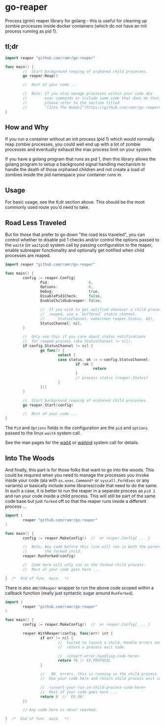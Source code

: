 
# go-reaper

Process (grim) reaper library for golang - this is useful for cleaning up
zombie processes inside docker containers (which do not have an init
process running as pid 1).

## tl;dr

```go
import reaper "github.com/ramr/go-reaper"

func main() {
        //  Start background reaping of orphaned child processes.
        go reaper.Reap()

        //  Rest of your code ...

        //  Note: If you also manage processes within your code aka
        //        exec commands or include some code that does do that,
        //        please refer to the section titled
        //        "[Into The Woods]"(https://github.com/ramr/go-reaper#into-the-woods)
}

```

## How and Why

If you run a container without an init process (pid 1) which would
normally reap zombie processes, you could well end up with a lot of zombie
processes and eventually exhaust the max process limit on your system.

If you have a golang program that runs as pid 1, then this library allows
the golang program to setup a background signal handling mechanism to
handle the death of those orphaned children and not create a load of
zombies inside the pid namespace your container runs in.

## Usage

For basic usage, see the tl;dr section above. This should be the
most commonly used route you'd need to take.

## Road Less Traveled

But for those that prefer to go down "the road less traveled", you can
control whether to disable pid 1 checks and/or control the options passed
to the `wait4` (or `waitpid`) system call by passing configuration to the
reaper, enable subreaper functionality and optionally get notified when
child processes are reaped.

```go
import reaper "github.com/ramr/go-reaper"

func main() {
        config := reaper.Config{
                Pid:                  0,
                Options:              0,
                Debug:                true,
                DisablePid1Check:     false,
                EnableChildSubreaper: false,

                //  If you wish to get notified whenever a child process is
                //  reaped, use a `buffered` status channel.
                //      StatusChannel: make(chan reaper.Status, 42),
                StatusChannel: nil,
        }

        //  Only use this if you care about status notifications
        //  for reaped process (aka StatusChannel != nil).
        if config.StatusChannel != nil {
                go func() {
                        select {
                        case status, ok := <-config.StatusChannel:
                                if !ok {
                                        return
                                }
                                // process status (reaper.Status)
                        }
                }()
        }

        //  Start background reaping of orphaned child processes.
        go reaper.Start(config)

        //  Rest of your code ...
}

```

The `Pid` and `Options` fields in the configuration are the `pid` and
`options` passed to the linux `wait4` system call.

See the man pages for the [wait4](https://linux.die.net/man/2/wait4) or
[waitpid](https://linux.die.net/man/2/waitpid) system call for details.

## Into The Woods

And finally, this part is for those folks that want to go into the woods.
This could be required when you need to manage the processes you invoke
inside your code (ala with `os.exec.Command*` or `syscall.ForkExec` or any
variants) or basically include some libraries/code that need to do the same.
In such a case, it is better to run the reaper in a separate process
as `pid 1` and run your code inside a child process. This will still be
part of the same code base but just `forked` off so that the reaper runs
inside a different process ...

```go
import (
        reaper "github.com/ramr/go-reaper"
)

func main() {
        config := reaper.MakeConfig()  //  or reaper.Config{ ... }

        //  Note: Any code before this line will run in both the parent and
        //        the forked child.
        reaper.RunForked(config)

        //  Code here will only run in the forked child process.
        //  Rest of your code goes here ...

}  /*  End of func  main.  */

```

There is also a`WithReaper` wrapper to run the above code scoped within
a callback function (really just syntactic sugar around `RunForked`).

```go
import (
        reaper "github.com/ramr/go-reaper"
)

func main() {
        config := reaper.MakeConfig()  //  or reaper.Config{ ... }

        reaper.WithReaper(config, func(err) int {
                if err != nil {
                        //  Failed to launch a child. Handle errors and
                        //  return a process exit code.

                        //  <insert-error-handling-code-here>
                        return 76 // EX_PROTOCOL
                }

                //  _NO_ errors, this is running in the child process ...
                //  Dew your code here and return child process exit code.

                //  <insert-your-run-in-child-process-code-here>
                //  Rest of your code goes here ...
                return 0  //  EX_OK!
        })

        // Any code here is never reached.

}  /*  End of func  main.  */

```
